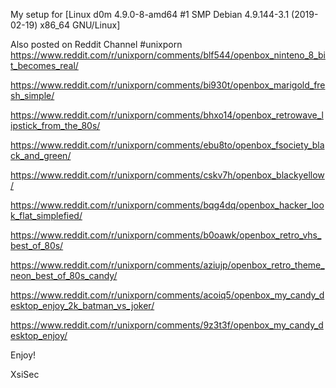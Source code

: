 My setup for [Linux d0m 4.9.0-8-amd64 #1 SMP Debian 4.9.144-3.1 (2019-02-19) x86_64 GNU/Linux]


Also posted on Reddit Channel #unixporn
https://www.reddit.com/r/unixporn/comments/blf544/openbox_ninteno_8_bit_becomes_real/

https://www.reddit.com/r/unixporn/comments/bi930t/openbox_marigold_fresh_simple/

https://www.reddit.com/r/unixporn/comments/bhxo14/openbox_retrowave_lipstick_from_the_80s/

https://www.reddit.com/r/unixporn/comments/ebu8to/openbox_fsociety_black_and_green/

https://www.reddit.com/r/unixporn/comments/cskv7h/openbox_blackyellow/

https://www.reddit.com/r/unixporn/comments/bqg4dq/openbox_hacker_look_flat_simplefied/

https://www.reddit.com/r/unixporn/comments/b0oawk/openbox_retro_vhs_best_of_80s/

https://www.reddit.com/r/unixporn/comments/aziujp/openbox_retro_theme_neon_best_of_80s_candy/

https://www.reddit.com/r/unixporn/comments/acoiq5/openbox_my_candy_desktop_enjoy_2k_batman_vs_joker/

https://www.reddit.com/r/unixporn/comments/9z3t3f/openbox_my_candy_desktop_enjoy/

Enjoy!


XsiSec
